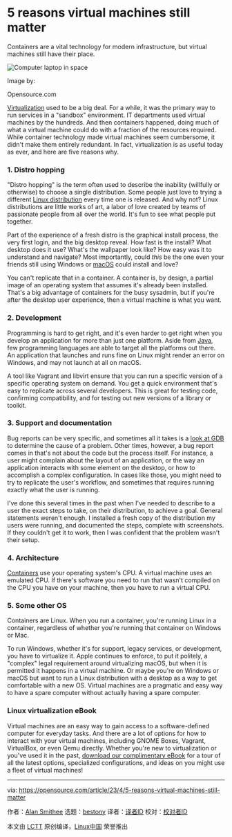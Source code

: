 [#]: subject: "5 reasons virtual machines still matter"
[#]: via: "https://opensource.com/article/23/4/5-reasons-virtual-machines-still-matter"
[#]: author: "Alan Smithee https://opensource.com/users/alansmithee"
[#]: collector: "bestony"
[#]: translator: " "
[#]: reviewer: " "
[#]: publisher: " "
[#]: url: " "

5 reasons virtual machines still matter
======
Containers are a vital technology for modern infrastructure, but virtual machines still have their place.

![Computer laptop in space][1]

Image by:

Opensource.com

[Virtualization][2] used to be a big deal. For a while, it was the primary way to run services in a "sandbox" environment. IT departments used virtual machines by the hundreds. And then containers happened, doing much of what a virtual machine could do with a fraction of the resources required. While container technology made virtual machines seem cumbersome, it didn't make them entirely redundant. In fact, virtualization is as useful today as ever, and here are five reasons why.

### 1. Distro hopping

"Distro hopping" is the term often used to describe the inability (willfully or otherwise) to choose a single distribution. Some people just love to trying a different [Linux distribution][3] every time one is released. And why not? Linux distributions are little works of art, a labor of love created by teams of passionate people from all over the world. It's fun to see what people put together.

Part of the experience of a fresh distro is the graphical install process, the very first login, and the big desktop reveal. How fast is the install? What desktop does it use? What's the wallpaper look like? How easy was it to understand and navigate? Most importantly, could *this* be the one even your friends still using Windows or [macOS][4] could install and love?

You can't replicate that in a container. A container is, by design, a partial image of an operating system that assumes it's already been installed. That's a big advantage of containers for the busy sysadmin, but if you're after the desktop user experience, then a virtual machine is what you want.

### 2. Development

Programming is hard to get right, and it's even harder to get right when you develop an application for more than just one platform. Aside from [Java][5], few programming languages are able to target all the platforms out there. An application that launches and runs fine on Linux might render an error on Windows, and may not launch at all on macOS.

A tool like Vagrant and libvirt ensure that you can run a specific version of a specific operating system on demand. You get a quick environment that's easy to replicate across several developers. This is great for testing code, confirming compatibility, and for testing out new versions of a library or toolkit.

### 3. Support and documentation

Bug reports can be very specific, and sometimes all it takes is a [look at GDB][6] to determine the cause of a problem. Other times, however, a bug report comes in that's not about the code but the process itself. For instance, a user might complain about the layout of an application, or the way an application interacts with some element on the desktop, or how to accomplish a complex configuration. In cases like those, you might need to try to replicate the user's workflow, and sometimes that requires running exactly what the user is running.

I've done this several times in the past when I've needed to describe to a user the exact steps to take, on their distribution, to achieve a goal. General statements weren't enough. I installed a fresh copy of the distribution my users were running, and documented the steps, complete with screenshots. If they couldn't get it to work, then I was confident that the problem wasn't their setup.

### 4. Architecture

[Containers][7] use your operating system's CPU. A virtual machine uses an emulated CPU. If there's software you need to run that wasn't compiled on the CPU you have on your machine, then you have to run a virtual CPU.

### 5. Some other OS

Containers are Linux. When you run a container, you're running Linux in a container, regardless of whether you're running that container on Windows or Mac.

To run Windows, whether it's for support, legacy services, or development, you have to virtualize it. Apple continues to enforce, to put it politely, a "complex" legal requirement around virtualizing macOS, but when it is permitted it happens in a virtual machine. Or maybe you're on Windows or macOS but want to run a Linux distribution with a desktop as a way to get comfortable with a new OS. Virtual machines are a pragmatic and easy way to have a spare computer without actually having a spare computer.

### Linux virtualization eBook

Virtual machines are an easy way to gain access to a software-defined computer for everyday tasks. And there are a lot of options for how to interact with your virtual machines, including GNOME Boxes, Vagrant, VirtualBox, or even Qemu directly. Whether you're new to virtualization or you've used it in the past, [download our complimentary eBook][8] for a tour of all the latest options, specialized configurations, and ideas on you might use a fleet of virtual machines!

--------------------------------------------------------------------------------

via: https://opensource.com/article/23/4/5-reasons-virtual-machines-still-matter

作者：[Alan Smithee][a]
选题：[bestony][b]
译者：[译者ID](https://github.com/译者ID)
校对：[校对者ID](https://github.com/校对者ID)

本文由 [LCTT](https://github.com/LCTT/TranslateProject) 原创编译，[Linux中国](https://linux.cn/) 荣誉推出

[a]: https://opensource.com/users/alansmithee
[b]: https://github.com/bestony
[1]: https://opensource.com/sites/default/files/lead-images/computer_space_graphic_cosmic.png
[2]: https://www.redhat.com/en/topics/virtualization?intcmp=7013a000002qLH8AAM
[3]: https://opensource.com/article/20/1/favorite-linux-distribution
[4]: https://opensource.com/article/20/6/mac-to-linux
[5]: https://opensource.com/article/20/12/learn-java
[6]: https://opensource.com/article/21/3/debug-code-gdb
[7]: https://www.redhat.com/architect/containers-virtual-machines?intcmp=7013a000002qLH8AAM
[8]: https://opensource.com/downloads/everyday-virtualization-linux
